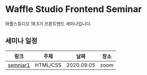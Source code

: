 Waffle Studio Frontend Seminar
================================

와플스튜디오 18.5기 프론트엔드 세미나입니다.

세미나 일정
-----------------------------------


| 링크 | 주제 | 날짜 | 장소 |
| --- | --- | --- | --- |
| [semniar1](seminar-1) | HTML/CSS | 2020.09.05 | zoom |
